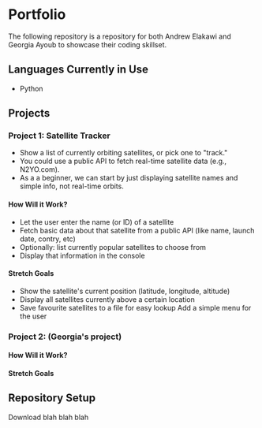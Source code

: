 # Portfolio
The following repository is a repository for both Andrew Elakawi and Georgia Ayoub to showcase their coding skillset.

## Languages Currently in Use
- Python

## Projects

### Project 1: Satellite Tracker
- Show a list of currently orbiting satellites, or pick one to "track."
- You could use a public API to fetch real-time satellite data (e.g., N2YO.com).
- As a a beginner, we can start by just displaying satellite names and simple info, not real-time orbits.

#### How Will it Work?
- Let the user enter the name (or ID) of a satellite
- Fetch basic data about that satellite from a public API (like name, launch date, contry, etc)
- Optionally: list currently popular satellites to choose from
- Display that information in the console

#### Stretch Goals
- Show the satellite's current position (latitude, longitude, altitude)
- Display all satellites currently above a certain location
- Save favourite satellites to a file for easy lookup
Add a simple menu for the user

### Project 2: (Georgia's project)

#### How Will it Work?

#### Stretch Goals

## Repository Setup
Download blah blah blah